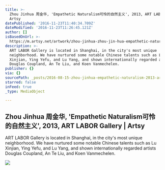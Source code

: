 ```yaml
---
title: >-
  Zhou Jinhua 周金华, 'Empathetic Naturalism可怜的自然主义', 2013, ART LABOR Gallery |
  Artsy
datePublished: '2016-11-23T11:40:34.709Z'
dateModified: '2016-11-23T11:26:45.121Z'
author: []
isBasedOnUrl: >-
  https://m.artsy.net/artwork/zhou-jinhua-zhou-jin-hua-empathetic-naturalismke-lian-de-zi-ran-zhu-yi
description: >-
  ART LABOR Gallery is located in Shanghai, in the city's most unique
  neighborhood. We have nurtured some notable Chinese talents such as Lu
  Xinjian, Ying Yefu, and Lu Yang, and shown internationally regarded artists
  Douglas Coupland, An Te Liu, and Koen Vanmechelen.
publisher: {}
via: {}
sourcePath: _posts/2016-08-15-zhou-jinhua-empathetic-naturalism-2013-art-l.md
starred: false
inFeed: true
_type: MediaObject

---
```

<article style=""><h1>Zhou Jinhua 周金华, 'Empathetic Naturalism可怜的自然主义', 2013, ART LABOR Gallery | Artsy</h1><p>ART LABOR Gallery is located in Shanghai, in the city's most unique neighborhood. We have nurtured some notable Chinese talents such as Lu Xinjian, Ying Yefu, and Lu Yang, and shown internationally regarded artists Douglas Coupland, An Te Liu, and Koen Vanmechelen.</p><img src="https://d32dm0rphc51dk.cloudfront.net/YQZ0PFAmaa7zRzYc4RcVew/large.jpg" /></article>